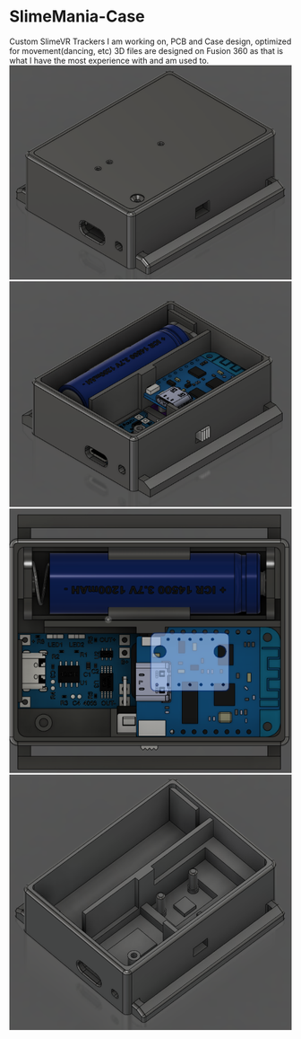 # SlimeMania-Case
Custom SlimeVR Trackers I am working on, PCB and Case design, optimized for movement(dancing, etc)
3D files are designed on Fusion 360 as that is what I have the most experience with and am used to.
![Alt text](<V4 1.png>)
![Alt text](<V4 2.png>)
![Alt text](<V4 3.png>)
![Alt text](<V4 4.png>)